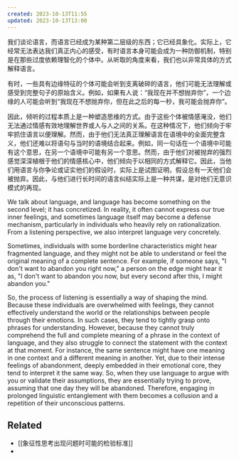 ```yaml
---
created: 2023-10-13T11:55
updated: 2023-10-13T13:00
---
```

我们谈论语言，而语言已经成为某种第二层级的东西；它已经具象化。实际上，它经常无法表达我们真正内心的感受，有时语言本身可能会成为一种防御机制，特别是在那些过度依赖理智化的个体中。从听取的角度来看，我们也以非常具体的方式解释语言。

有时，一些具有边缘特征的个体可能会听到支离破碎的语言，他们可能无法理解或感受到完整句子的原始含义。例如，如果有人说：“我现在并不想抛弃你”，一个边缘的人可能会听到“我现在不想抛弃你，但在此之后的每一秒，我可能会抛弃你”。

因此，倾听的过程本质上是一种塑造思维的方式。由于这些个体被情感淹没，他们无法通过情感有效地理解世界或人与人之间的关系。在这种情况下，他们倾向于牢牢抓住语言以便理解。然而，由于他们无法真正理解语言在语境中的全面完整含义，他们还难以将语句与当时的语境结合起来。例如，同一句话在一个语境中可能有这个意思，在另一个语境中可能有另一个意思。然而，由于他们对被抛弃的强烈感觉深深植根于他们的情感核心中，他们倾向于以相同的方式解释它。因此，当他们用语言与你争论或证实他们的假设时，实际上是试图证明，假设总有一天他们会被抛弃。因此，与他们进行长时间的语言纠结实际上是一种共谋，是对他们无意识模式的再现。

We talk about language, and language has become something on the second level; it has concretized. In reality, it often cannot express our true inner feelings, and sometimes language itself may become a defense mechanism, particularly in individuals who heavily rely on rationalization. From a listening perspective, we also interpret language very concretely.

Sometimes, individuals with some borderline characteristics might hear fragmented language, and they might not be able to understand or feel the original meaning of a complete sentence. For example, if someone says, "I don't want to abandon you right now," a person on the edge might hear it as, "I don't want to abandon you now, but every second after this, I might abandon you."

So, the process of listening is essentially a way of shaping the mind. Because these individuals are overwhelmed with feelings, they cannot effectively understand the world or the relationships between people through their emotions. In such cases, they tend to tightly grasp onto phrases for understanding. However, because they cannot truly comprehend the full and complete meaning of a phrase in the context of language, and they also struggle to connect the statement with the context at that moment. For instance, the same sentence might have one meaning in one context and a different meaning in another. Yet, due to their intense feelings of abandonment, deeply embedded in their emotional core, they tend to interpret it the same way. So, when they use language to argue with you or validate their assumptions, they are essentially trying to prove, assuming that one day they will be abandoned. Therefore, engaging in prolonged linguistic entanglement with them becomes a collusion and a repetition of their unconscious patterns.

## Related
- [[象征性思考出现问题时可能的检验标准]]
- 